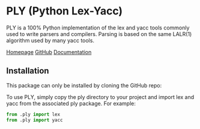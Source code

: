 # PLY (Python Lex-Yacc)

PLY is a 100% Python implementation of the lex and yacc tools commonly used to write parsers and compilers. Parsing is based on the same LALR(1) algorithm used by many yacc tools.

[Homepage](https://www.dabeaz.com/ply/)
[GitHub](https://github.com/dabeaz/ply)
[Documentation](https://ply.readthedocs.io/en/latest/)

## Installation

This package can only be installed by cloning the GitHub repo:

To use PLY, simply copy the ply directory to your project and import lex and yacc from the associated ply package. For example:

```python
from .ply import lex
from .ply import yacc
```
